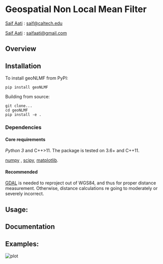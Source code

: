 # Geospatial Non Local Mean Filter

[Saif Aati](mailto:saif@caltech.edu) :  saif@caltech.edu

[Saif Aati](mailto:saifaati@gmail.com) :  saifaati@gmail.com

## Overview

## Installation
To install geoNLMF from PyPI:

    pip install geoNLMF

Building from source:

    git clone...
    cd geoNLMF
    pip install -e .


### Dependencies

#### Core requirements
*Python 3* and C++>11. The package is tested on 3.6+ and C++11. 

[numpy](http://www.scipy.org) , [scipy](http://numpy.org), [matplotlib](http://matplotlib.org).

#### Recommended
[GDAL](http://gdal.org) is needed to reproject out of WGS84, and thus for proper distance measurement. Otherwise, distance calculations re going to moderately or severely incorrect.


## Usage:

## Documentation

## Examples:

![plot](https://github.com/SaifAati/geoNLMF/blob/main/Test/Data/ResExample1.png=true  )